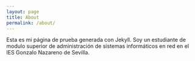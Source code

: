 ```yaml
---
layout: page
title: About
permalink: /about/
---
```


Esta es mi página de prueba generada con Jekyll. Soy un estudiante de modulo superior de administración de sistemas informáticos en red en el IES Gonzalo Nazareno de Sevilla.
